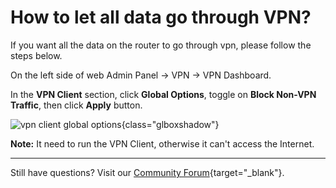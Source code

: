 # How to let all data go through VPN?

If you want all the data on the router to go through vpn, please follow the steps below.

On the left side of web Admin Panel -> VPN -> VPN Dashboard.

In the **VPN Client** section, click **Global Options**, toggle on **Block Non-VPN Traffic**, then click **Apply** button.

![vpn client global options](https://static.gl-inet.com/docs/router/en/4/tutorials/block_no_vpn_traffic/global_options.png){class="glboxshadow"}

**Note:** It need to run the VPN Client, otherwise it can't access the Internet.

---

Still have questions? Visit our [Community Forum](https://forum.gl-inet.com){target="_blank"}.
